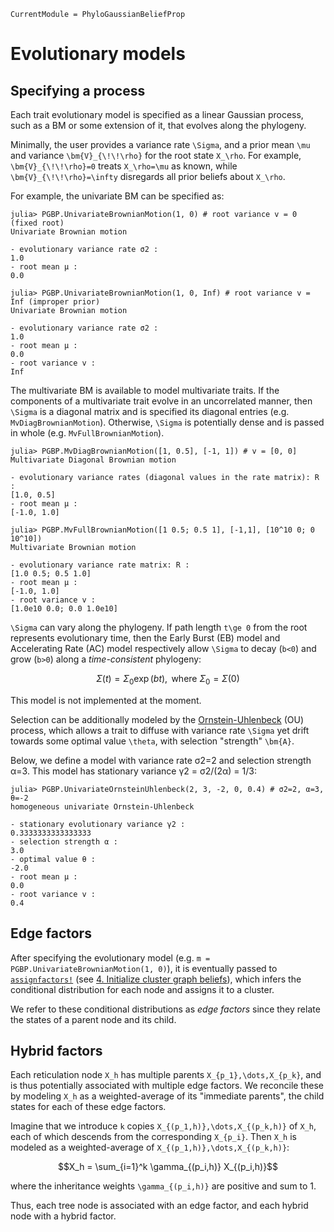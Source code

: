 ```@meta
CurrentModule = PhyloGaussianBeliefProp
```

# Evolutionary models
## Specifying a process
Each trait evolutionary model is specified as a linear Gaussian process, such as a BM or some extension of it,
that evolves along the phylogeny.

Minimally, the user provides a variance rate ``\Sigma``, and a prior mean
``\mu`` and variance ``\bm{V}_{\!\!\rho}`` for the root state ``X_\rho``.
For example, ``\bm{V}_{\!\!\rho}=0`` treats ``X_\rho=\mu`` as known, while
``\bm{V}_{\!\!\rho}=\infty`` disregards all prior beliefs about ``X_\rho``.

For example, the univariate BM can be specified as:

```jldoctest evolutionary_models; setup = :(using PhyloGaussianBeliefProp; const PGBP = PhyloGaussianBeliefProp)
julia> PGBP.UnivariateBrownianMotion(1, 0) # root variance v = 0 (fixed root)
Univariate Brownian motion

- evolutionary variance rate σ2 :
1.0
- root mean μ :
0.0

julia> PGBP.UnivariateBrownianMotion(1, 0, Inf) # root variance v = Inf (improper prior)
Univariate Brownian motion

- evolutionary variance rate σ2 :
1.0
- root mean μ :
0.0
- root variance v :
Inf
```

The multivariate BM is available to model multivariate traits.
If the components of a multivariate trait evolve in an uncorrelated manner,
then ``\Sigma`` is a diagonal matrix and is specified its diagonal entries
(e.g. `MvDiagBrownianMotion`). Otherwise, ``\Sigma`` is potentially dense and
is passed in whole (e.g. `MvFullBrownianMotion`).

```jldoctest evolutionary_models
julia> PGBP.MvDiagBrownianMotion([1, 0.5], [-1, 1]) # v = [0, 0]
Multivariate Diagonal Brownian motion

- evolutionary variance rates (diagonal values in the rate matrix): R :
[1.0, 0.5]
- root mean μ :
[-1.0, 1.0]

julia> PGBP.MvFullBrownianMotion([1 0.5; 0.5 1], [-1,1], [10^10 0; 0 10^10])
Multivariate Brownian motion

- evolutionary variance rate matrix: R :
[1.0 0.5; 0.5 1.0]
- root mean μ :
[-1.0, 1.0]
- root variance v :
[1.0e10 0.0; 0.0 1.0e10]
```

``\Sigma`` can vary along the phylogeny. If path length ``t\ge 0`` from the root
represents evolutionary time, then the Early Burst (EB) model and Accelerating
Rate (AC) model respectively allow ``\Sigma`` to decay (``b<0``) and grow
(``b>0``) along a *time-consistent* phylogeny:
```math
\Sigma(t) = \Sigma_0\exp(bt), \text{ where } \Sigma_0 = \Sigma(0)
```
This model is not implemented at the moment.

Selection can be additionally modeled by the
[Ornstein-Uhlenbeck](https://en.wikipedia.org/wiki/Ornstein–Uhlenbeck_process)
(OU) process, which allows a trait to diffuse with variance rate ``\Sigma`` yet
drift towards some optimal value ``\theta``, with selection "strength" ``\bm{A}``.

Below, we define a model with variance rate σ2=2 and selection strength α=3.
This model has stationary variance γ2 = σ2/(2α) = 1/3:
```jldoctest evolutionary_models
julia> PGBP.UnivariateOrnsteinUhlenbeck(2, 3, -2, 0, 0.4) # σ2=2, α=3, θ=-2
homogeneous univariate Ornstein-Uhlenbeck

- stationary evolutionary variance γ2 :
0.3333333333333333
- selection strength α :
3.0
- optimal value θ :
-2.0
- root mean μ :
0.0
- root variance v :
0.4
```

## Edge factors

After specifying the evolutionary model
(e.g. `m = PGBP.UnivariateBrownianMotion(1, 0)`), it is eventually passed to
[`assignfactors!`](@ref)
(see [4\. Initialize cluster graph beliefs](@ref)), which infers the conditional
distribution for each node and assigns it to a cluster.

We refer to these conditional distributions as *edge factors* since they relate
the states of a parent node and its child.

## Hybrid factors

Each reticulation node ``X_h`` has multiple parents ``X_{p_1},\dots,X_{p_k}``,
and is thus potentially associated with multiple edge factors.
We reconcile these by modeling ``X_h`` as a weighted-average of its
"immediate parents", the child states for each of these edge factors.

Imagine that we introduce ``k`` copies ``X_{(p_1,h)},\dots,X_{(p_k,h)}`` of
``X_h``, each of which descends from the corresponding ``X_{p_i}``. Then ``X_h``
is modeled as a weighted-average of ``X_{(p_1,h)},\dots,X_{(p_k,h)}``:
```math
X_h = \sum_{i=1}^k \gamma_{(p_i,h)} X_{(p_i,h)}
```
where the inheritance weights ``\gamma_{(p_i,h)}`` are positive and sum to 1.

Thus, each tree node is associated with an edge factor, and each hybrid node
with a hybrid factor.

